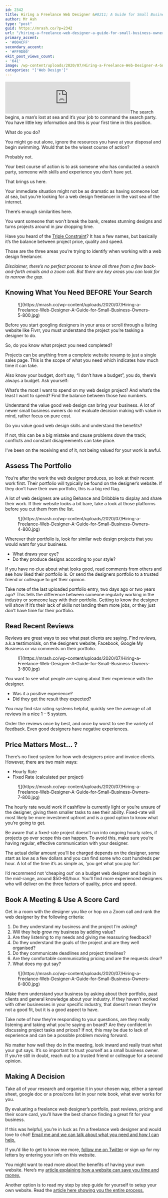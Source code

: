 ```yaml
---
id: 2342
title: Hiring a Freelance Web Designer &#8211; A Guide for Small Business Owners
author: Mr Ash
type: "post"
guid: https://mrash.co/?p=2342
url: "/hiring-a-freelance-web-designer-a-guide-for-small-business-owners/"
primary_accent:
- '#004CFF'
secondary_accent:
- '#FF9D00'
ekit_post_views_count:
- '641'
image: /wp-content/uploads/2020/07/Hiring-a-Freelance-Web-Designer-A-Guide-for-Small-Business-Owners-2-1600.jpg
categories: "['Web Design']"
---
```


<iframe frameborder="0" height="102px" loading="lazy" scrolling="no" src="https://anchor.fm/mrashleyball/embed/episodes/Hiring-A-Freelance-Web-Designer--A-Guide-For-Small-Business-Owners-e16ktkl" width="400px"></iframe>The search begins, a man’s lost at sea and it’s your job to command the search party. You have little key information and this is your first time in this position.

What do you do?

You might go out alone, ignore the resources you have at your disposal and begin swimming. Would that be the wisest course of action?

Probably not.

Your best course of action is to ask someone who has conducted a search party, someone with skills and experience you don’t have yet.

That brings us here.

Your immediate situation might not be as dramatic as having someone lost at sea, but you’re looking for a web design freelancer in the vast sea of the internet.

There’s enough similarities here.

You want someone that won’t break the bank, creates stunning designs and turns projects around in jaw dropping time.

Have you heard of the [Triple Constraint](https://www.business.com/articles/fast-good-cheap-pick-three/)? It has a few names, but basically it’s the balance between project price, quality and speed.

Those are the three areas you’re trying to identify when working with a web design freelancer.

*Disclaimer, there’s no perfect process to know all three from a few back-and-forth emails and a zoom call. But there are key areas you can look for to narrow the gap.*

## Knowing What You Need BEFORE Your Search

<div class="wp-block-image"><figure class="alignleft size-large">![](https://mrash.co/wp-content/uploads/2020/07/Hiring-a-Freelance-Web-Designer-A-Guide-for-Small-Business-Owners-5-800.jpg)</figure></div>Before you start googling designers in your area or scroll through a listing website like Fivrr, you must understand the project you’re tasking a designer to do.

So, do you know what project you need completed?

Projects can be anything from a complete website revamp to just a single sales page. This is the scope of what you need which indicates how much time it can take.

Also know your budget, don’t say, “I don’t have a budget”, you do, there’s always a budget. Ask yourself:

What’s the most I want to spend on my web design project? And what’s the least I want to spend? Find the balance between those two numbers.

Understand the value good web design can bring your business. A lot of newer small business owners do not evaluate decision making with value in mind, rather focus on pure cost.

Do you value good web design skills and understand the benefits?

If not, this can be a big mistake and cause problems down the track; conflicts and constant disagreements can take place.

I’ve been on the receiving end of it, not being valued for your work is awful.

## Assess The Portfolio

You’re after the work the web designer produces, so look at their recent work first. Their portfolio will typically be found on the designer’s website. If they don’t have their own portfolio, this is a big red flag.

A lot of web designers are using Behance and Dribbble to display and share their work. If their website looks a bit bare, take a look at those platforms before you cut them from the list.

<div class="wp-block-image"><figure class="alignleft size-large">![](https://mrash.co/wp-content/uploads/2020/07/Hiring-a-Freelance-Web-Designer-A-Guide-for-Small-Business-Owners-4-800.jpg)</figure></div>Wherever their portfolio is, look for similar web design projects that you would want for your business.

- What draws your eye?
- Do they produce designs according to your style?

If you have no clue about what looks good, read comments from others and see how liked their portfolio is. Or send the designers portfolio to a trusted friend or colleague to get their opinion.

Take note of the last uploaded portfolio entry, two days ago or two years ago? This tells the difference between someone regularly working in the industry or someone lazy with their portfolio. Getting to know the designer will show if it’s their lack of skills not landing them more jobs, or they just don’t have time for their portfolio.

## Read Recent Reviews

Reviews are great ways to see what past clients are saying. Find reviews, a.k.a testimonials, on the designers website, Facebook, Google My Business or via comments on their portfolio.

<div class="wp-block-image"><figure class="alignleft size-large">![](https://mrash.co/wp-content/uploads/2020/07/Hiring-a-Freelance-Web-Designer-A-Guide-for-Small-Business-Owners-3-800.jpg)</figure></div>You want to see what people are saying about their experience with the designer.

- Was it a positive experience?
- Did they get the result they expected?

You may find star rating systems helpful, quickly see the average of all reviews in a nice 1 – 5 system.

Order the reviews once by best, and once by worst to see the variety of feedback. Even good designers have negative experiences.

## Price Matters Most… ?

There’s no fixed system for how web designers price and invoice clients. However, there are two main ways:

- Hourly Rate
- Fixed Rate (calculated per project)

<div class="wp-block-image"><figure class="alignleft size-large">![](https://mrash.co/wp-content/uploads/2020/07/Hiring-a-Freelance-Web-Designer-A-Guide-for-Small-Business-Owners-7-800.jpg)</figure></div>The hourly rate would work if cashflow is currently light or you’re unsure of the designer, giving them smaller tasks to see their ability. Fixed-rate will most likely be more investment upfront and is a good option to know what you’re going to get.

Be aware that a fixed-rate project doesn’t run into ongoing hourly rates, if projects go over scope this can happen. To avoid this, make sure you’re having regular, effective communication with your designer.

The actual dollar amount you’ll be charged depends on the designer, some start as low as a few dollars and you can find some who cost hundreds per hour. A lot of the time it’s as simple as, ‘you get what you pay for’.

I’d recommend not ‘cheaping out’ on a budget web designer and begin in the mid-range, around $50-80/hour. You’ll find more experienced designers who will deliver on the three factors of quality, price and speed.

## Book A Meeting &amp; Use A Score Card

Get in a room with the designer you like or hop on a Zoom call and rank the web designer by the following criteria:

1. Do they understand my business and the project I’m asking?
2. Will they help grow my business by adding value?
3. Are they listening to my needs and giving me reassuring feedback?
4. Do they understand the goals of the project and are they well organised?
5. Do they communicate deadlines and project timelines?
6. Are they comfortable communicating pricing and are the requests clear?
7. What does my gut say?

<div class="wp-block-image"><figure class="alignleft size-large">![](https://mrash.co/wp-content/uploads/2020/07/Hiring-a-Freelance-Web-Designer-A-Guide-for-Small-Business-Owners-6-800.jpg)</figure></div>Make them understand your business by asking about their portfolio, past clients and general knowledge about your industry. If they haven’t worked with other businesses in your specific industry, that doesn’t mean they’re not a good fit, but it is a good aspect to have.

Take note of how they’re responding to your questions, are they really listening and taking what you’re saying on board? Are they confident in discussing project tasks and prices? If not, this may be due to lack of experience and can be a possible problem moving forward.

No matter how well they do in the meeting, look inward and really trust what your gut says. It’s so important to trust yourself as a small business owner. If you’re still in doubt, reach out to a trusted friend or colleague for a second opinion.

## Making A Decision

Take all of your research and organise it in your chosen way, either a spread sheet, google doc or a pros/cons list in your note book, what ever works for you.

By evaluating a freelance web designer’s portfolio, past reviews, pricing and their score card, you’ll have the best chance finding a great fit for your business.

If this was helpful, you’re in luck as I’m a freelance web designer and would love to chat! [Email me and we can talk about what you need and how I can help.](mailto:me@mrashleyball.com)

If you’d like to get to know me more, [follow me on Twitter](https://twitter.com/mrashleyball) or sign up for my letters by entering your info on this website.

You might want to read more about the benefits of having your own website. Here’s my [article explaining how a website can save you time and money.](https://mrash.co/4-simple-ways-a-website-will-save-you-time-and-money/)

Another option is to read my step by step guide for yourself to setup your own website. Read the [article here showing you the entire process.](https://mrash.co/how-to-setup-your-own-website-a-complete-guide-to-hosting-a-wordpress-website/)